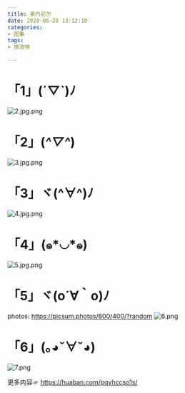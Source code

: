 ```yaml
---
title: 姜丹尼尔
date: 2020-06-28 13:12:10
categories:
- 图集
tags:
- 擦浪嘿

---
```


# 「1」(´▽`)ﾉ 
![2.jpg.png](https://i.loli.net/2020/06/28/EOt7iCdI6GFmxTj.png)


# 「2」(*^▽^*)
![3.jpg.png](https://i.loli.net/2020/06/28/azQqSVlyGPnAZNw.png)


# 「3」ヾ(^∀^)ﾉ
![4.jpg.png](https://i.loli.net/2020/06/28/SmEFtuCH34qbI5U.png)


# 「4」(๑*◡*๑)
![5.jpg.png](https://i.loli.net/2020/06/28/AuElKFw1CxshB5e.png)


# 「5」ヾ(o´∀｀o)ﾉ 
  photos: https://picsum.photos/600/400/?random
![6.png](https://i.loli.net/2020/06/28/HmfBlFj2QqErJOZ.png)

# 「6」(｡◕ˇ∀ˇ◕)
![7.png](https://i.loli.net/2020/06/28/JuDM1FnXHOxCgGp.png)



  更多内容☞ <https://huaban.com/pqyhccso1s/>
  